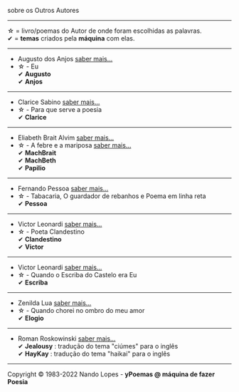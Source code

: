 sobre os Outros Autores  
___  
☆ = livro/poemas do Autor de onde foram escolhidas as palavras.  
✔ = **temas** criados pela **máquina** com elas.  
___  
- Augusto dos Anjos [saber mais...](https://pt.wikipedia.org/wiki/Augusto_dos_Anjos)  
- ☆ - Eu  
✔ **Augusto**  
✔ **Anjos**   
___
- Clarice Sabino [saber mais...](https://www.recantodasletras.com.br/autor_textos.php?id=185052)  
- ☆ - Para que serve a poesia  
✔ **Clarice**  
___
- Eliabeth Brait Alvim [saber mais...](https://l.facebook.com/l.php?u=https%3A%2F%2Fwww.youtube.com%2Fuser%2FTheBethbraitalvim%3Ffbclid%3DIwAR2q4OkHxDnmcVc2qmei1sbo-uPMfUzwBkxKtW3T03BWEZiS8uKH7S-A7dU&h=AT1ra5nOy8p06Asrm5hSEV4agfdAfhXqcCVvoQSvUnMhK9ROF3BHUsKn_kvC7OqxBES4RWJjv1Y-MWdwloQ_u84UUF1RSQtKwFnlGHih6cKc5vmi7o_l73cFas5XgBdlN4j5IeyPs0j461hcUME&__tn__=-UK-R&c[0]=AT25Cw3bln7I1MAXIM4DQiN6ZeVbCI8DsxoIKWDwhz00uGYdsDeXoQ9aNzVInblgIN_gWVN21UhvZXg0Tbs7i5rh0wj-cfB3pH57P_kwoi6dKqmi_c4uUxJoHTkNJ261EVHdN2TRN9yIs0qiuOUokbjXBkNZ8qdQAmiNrvLevJzdQ08oBUJGdiSskg)  
- ☆ - A febre e a mariposa  [saber mais...](https://www.editorapatua.com.br/produto/24326/a-febre-e-a-mariposa-de-beth-brait-alvim)  
✔ **MachBrait**  
✔ **MachBeth**  
✔ **Papilio**  
___
- Fernando Pessoa [saber mais...](https://pt.wikipedia.org/wiki/Fernando_Pessoa)  
- ☆ - Tabacaria, O guardador de rebanhos e Poema em linha reta  
✔ **Pessoa**  
___
- Victor Leonardi [saber mais...](https://www.facebook.com/victor.leonardi.18)  
- ☆ - Poeta Clandestino  
✔ **Clandestino**  
✔ **Victor**  
___
- Victor Leonardi [saber mais...](https://www.amazon.com.br/Quando-Escriba-Castelo-Victor-Leonardi/dp/8586372277)  
- ☆ - Quando o Escriba do Castelo era Eu  
✔ **Escriba**  
___
- Zenilda Lua [saber mais...](https://www.instagram.com/zenildalua/)  
- ☆ - Quando chorei no ombro do meu amor  
✔ **Elogio**  
___
- Roman Roskowinski [saber mais...](https://rcrenglish.wordpress.com/)  
✔ **Jealousy** : tradução do tema "ciúmes" para o inglês  
✔ **HayKay**   : tradução do tema "haikai" para o inglês  
___
Copyright © 1983-2022 Nando Lopes - **yPoemas @ máquina de fazer Poesia**
